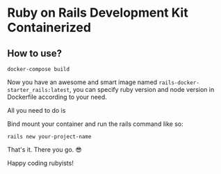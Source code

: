 # Ruby on Rails Development Kit Containerized

## How to use?

```shell
docker-compose build
```

Now you have an awesome and smart image named `rails-docker-starter_rails:latest`, you can specify ruby version and node version in Dockerfile according to your need. <br>

All you need to do is <br>

Bind mount your container and run the rails command like so: <br>

```shell
rails new your-project-name
```

That's it. There you go. 😎 <br>

Happy coding rubyists!
